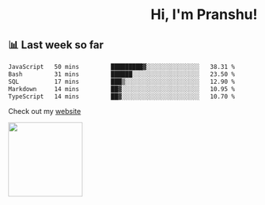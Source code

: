 <div align="right" >
   
   <H1>Hi, I'm Pranshu!</H1>

</div>

## 📊 Last week so far
<!--START_SECTION:waka-->

```txt
JavaScript   50 mins         █████████▓░░░░░░░░░░░░░░░   38.31 %
Bash         31 mins         ██████░░░░░░░░░░░░░░░░░░░   23.50 %
SQL          17 mins         ███▒░░░░░░░░░░░░░░░░░░░░░   12.90 %
Markdown     14 mins         ██▓░░░░░░░░░░░░░░░░░░░░░░   10.95 %
TypeScript   14 mins         ██▓░░░░░░░░░░░░░░░░░░░░░░   10.70 %
```

<!--END_SECTION:waka-->

Check out my [website](https://pranshu05.vercel.app)

<img align="left" width="150" src="https://user-images.githubusercontent.com/70943732/209951571-93b7afe5-f523-4683-b725-5d94b287e94e.png">

